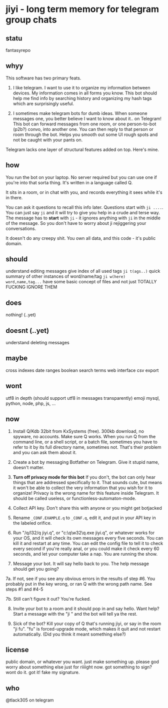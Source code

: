 # jiyi - long term memory for telegram group chats

## statu

fantasyrepo

## whyy

This software has two primary feats.

1. I like telegram. I want to use it to organize my information between devices.
My information comes in all forms you know. This bot should help me find info 
by searching history and organizing my hash tags which are surprisingly useful.

2. I sometimes make telegram bots for dumb ideas. When someone messages one,
you better believe I want to know about it.. on Telegram! This bot can forward
messages from one room, or one person-to-bot (p2b?) convo, into another one.
You can then reply to that person or room through the bot. Helps you smooth out
some UI rough spots and not be caught with your pants on.

Telegram lacks one layer of structural features added on top. Here's mine.

## how

You run the bot on your laptop. No server required but you can use one if
you're into that sorta thing. It's written in a language called Q. 

It sits in a room, or in chat with you, and records everything it sees while
it's in there.

You can ask it questions to recall this info later. Questions start with `ji
....`. You can just say `ji` and it will try to give you help in a crude and
terse way. The message has to **start** with `ji` - it ignores anything with
`ji` in the middle of the message. So you don't have to worry about ji
rejiggering your conversations.

It doesn't do any creepy shit. You own all data, and this code - it's public
domain.

## should

understand editing messages
give index of all used tags `ji t(ags..)`
quick summary of other instances of word/name/tag `ji w(here) word,name,tag...`
have some basic concept of files and not just TOTALLY FUCKING IGNORE THEM

## does

nothing! (..yet)

## doesnt (..yet)

understand deleting messages

## maybe

cross indexes
date ranges
boolean search terms
web interface
csv export

## wont

utf8 in depth (should support utf8 in messages transparently)
emoji
mysql, python, node, php, js, ...

## now

1. Install Q/Kdb 32bit from KxSystems (free). 300kb download, no spyware, no
accounts. Make sure Q works. When you run Q from the command line, or a shell
script, or a batch file, sometimes you have to refer to it by its full
directory name, sometimes not. That's their problem and you can ask them about
it. 

2. Create a bot by messaging Botfather on Telegram. Give it stupid name, doesn't matter. 

3. **Turn off privacy mode for this bot** If you don't, the bot can only hear
things that are addressed specifically to it. That sounds cute, but means it
won't be able to collect the very information that you wish for it to organize!
Privacy is the wrong name for this feature inside Telegram. It should be called
useless, or functionless-automaton-mode.

4. Collect API key. Don't share this with anyone or you might get botjacked

5. Rename `_CONF.EXAMPLE.q` to `_CONF.q`, edit it, and put in your API key in
the labeled orifice.

6. Run "/q/l32/q jiyi.q", or "c:\q\w32\q.exe jiyi.q", or whatever works for
your OS, and it will check its own messages every five seconds.  You can kill
it and restart at any time. You can edit the config file to tell it to check
every second if you're really anal, or you could make it check every 60
seconds, and let your computer take a nap. You are running the show. 

7. Message your bot. It will say hello back to you. The help message should get you going?

7a. If not, see if you see any obvious errors in the results of step #6. You
probably put in the key wrong, or ran Q with the wrong path name. See steps #1
and #4-5

7b. Still can't figure it out? You're fucked.

8. Invite your bot to a room and it should pop in and say hello. Want help?
Start a message with the "ji " and the bot will tell ya the rest.

9. Sick of the bot? Kill your copy of Q that's running jiyi, or say in the room
"ji fu". "fu" is forced-upgrade mode, which makes it quit and not restart
automatically. (Did you think it meant something else?)

## license

public domain, or whatever you want. just make something up. please god worry
about something else just for riiiight now. got something to sign? wont do it.
got it! fake my signature.

## who

@tlack305 on telegram

